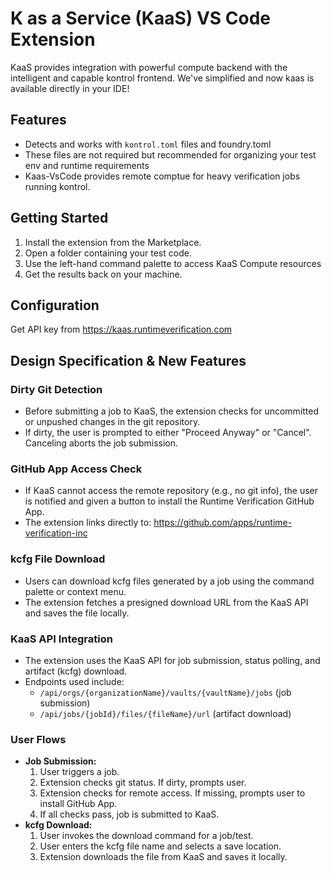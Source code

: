# K as a Service (KaaS) VS Code Extension

KaaS provides integration with powerful compute backend with the intelligent and capable kontrol frontend. 
We've simplified and now kaas is available directly in your IDE!

## Features

- Detects and works with `kontrol.toml` files and foundry.toml
- These files are not required but recommended for organizing your test env and runtime requirements
- Kaas-VsCode provides remote comptue for heavy verification jobs running kontrol. 

## Getting Started

1. Install the extension from the Marketplace.
2. Open a folder containing your test code.
3. Use the left-hand command palette to access KaaS Compute resources
4. Get the results back on your machine. 

## Configuration

Get API key from https://kaas.runtimeverification.com 

## Design Specification & New Features

### Dirty Git Detection
- Before submitting a job to KaaS, the extension checks for uncommitted or unpushed changes in the git repository.
- If dirty, the user is prompted to either "Proceed Anyway" or "Cancel". Canceling aborts the job submission.

### GitHub App Access Check
- If KaaS cannot access the remote repository (e.g., no git info), the user is notified and given a button to install the Runtime Verification GitHub App.
- The extension links directly to: https://github.com/apps/runtime-verification-inc

### kcfg File Download
- Users can download kcfg files generated by a job using the command palette or context menu.
- The extension fetches a presigned download URL from the KaaS API and saves the file locally.

### KaaS API Integration
- The extension uses the KaaS API for job submission, status polling, and artifact (kcfg) download.
- Endpoints used include:
  - `/api/orgs/{organizationName}/vaults/{vaultName}/jobs` (job submission)
  - `/api/jobs/{jobId}/files/{fileName}/url` (artifact download)

### User Flows
- **Job Submission:**
  1. User triggers a job.
  2. Extension checks git status. If dirty, prompts user.
  3. Extension checks for remote access. If missing, prompts user to install GitHub App.
  4. If all checks pass, job is submitted to KaaS.
- **kcfg Download:**
  1. User invokes the download command for a job/test.
  2. User enters the kcfg file name and selects a save location.
  3. Extension downloads the file from KaaS and saves it locally. 